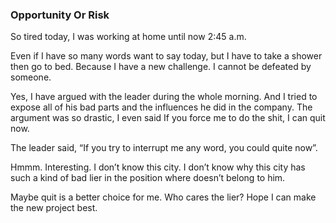 ### Opportunity Or Risk
So tired today, I was working at home until now 2:45 a.m.

Even if I have so many words want to say today, but I have to take a shower then go to bed. Because I have a new challenge. I cannot be defeated by someone.

Yes, I have argued with the leader during the whole morning. And I tried to expose all of his bad parts and the influences he did in the company. The argument was so drastic, I even said If you force me to do the shit, I can quit now.

The leader said,  “If you try to interrupt me any word, you could quite now”.

Hmmm. Interesting. I don’t know this city. I don’t know why this city has such a kind of bad lier in the position where doesn’t belong to him.

Maybe quit is a better choice for me. Who cares the lier?  Hope I can make the new project best.

